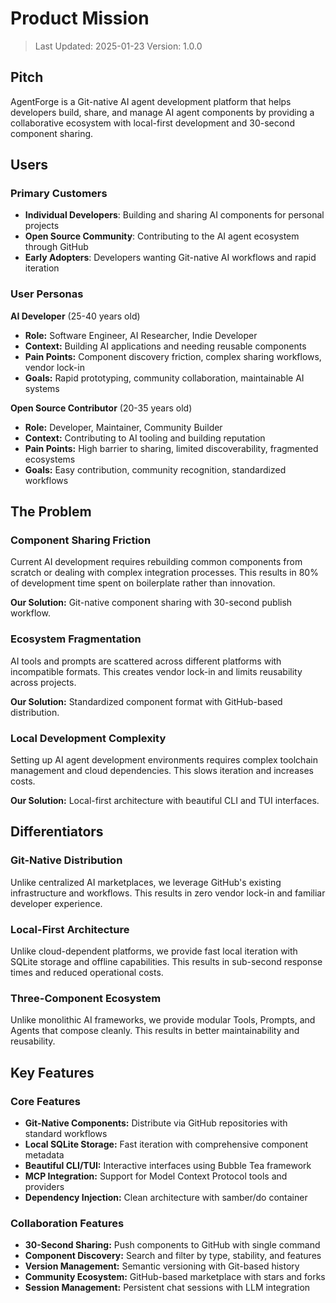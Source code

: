 # Product Mission

> Last Updated: 2025-01-23
> Version: 1.0.0

## Pitch

AgentForge is a Git-native AI agent development platform that helps developers build, share, and manage AI agent components by providing a collaborative ecosystem with local-first development and 30-second component sharing.

## Users

### Primary Customers

- **Individual Developers**: Building and sharing AI components for personal projects
- **Open Source Community**: Contributing to the AI agent ecosystem through GitHub
- **Early Adopters**: Developers wanting Git-native AI workflows and rapid iteration

### User Personas

**AI Developer** (25-40 years old)
- **Role:** Software Engineer, AI Researcher, Indie Developer
- **Context:** Building AI applications and needing reusable components
- **Pain Points:** Component discovery friction, complex sharing workflows, vendor lock-in
- **Goals:** Rapid prototyping, community collaboration, maintainable AI systems

**Open Source Contributor** (20-35 years old)
- **Role:** Developer, Maintainer, Community Builder
- **Context:** Contributing to AI tooling and building reputation
- **Pain Points:** High barrier to sharing, limited discoverability, fragmented ecosystems
- **Goals:** Easy contribution, community recognition, standardized workflows

## The Problem

### Component Sharing Friction

Current AI development requires rebuilding common components from scratch or dealing with complex integration processes. This results in 80% of development time spent on boilerplate rather than innovation.

**Our Solution:** Git-native component sharing with 30-second publish workflow.

### Ecosystem Fragmentation

AI tools and prompts are scattered across different platforms with incompatible formats. This creates vendor lock-in and limits reusability across projects.

**Our Solution:** Standardized component format with GitHub-based distribution.

### Local Development Complexity

Setting up AI agent development environments requires complex toolchain management and cloud dependencies. This slows iteration and increases costs.

**Our Solution:** Local-first architecture with beautiful CLI and TUI interfaces.

## Differentiators

### Git-Native Distribution

Unlike centralized AI marketplaces, we leverage GitHub's existing infrastructure and workflows. This results in zero vendor lock-in and familiar developer experience.

### Local-First Architecture

Unlike cloud-dependent platforms, we provide fast local iteration with SQLite storage and offline capabilities. This results in sub-second response times and reduced operational costs.

### Three-Component Ecosystem

Unlike monolithic AI frameworks, we provide modular Tools, Prompts, and Agents that compose cleanly. This results in better maintainability and reusability.

## Key Features

### Core Features

- **Git-Native Components:** Distribute via GitHub repositories with standard workflows
- **Local SQLite Storage:** Fast iteration with comprehensive component metadata
- **Beautiful CLI/TUI:** Interactive interfaces using Bubble Tea framework
- **MCP Integration:** Support for Model Context Protocol tools and providers
- **Dependency Injection:** Clean architecture with samber/do container

### Collaboration Features

- **30-Second Sharing:** Push components to GitHub with single command
- **Component Discovery:** Search and filter by type, stability, and features
- **Version Management:** Semantic versioning with Git-based history
- **Community Ecosystem:** GitHub-based marketplace with stars and forks
- **Session Management:** Persistent chat sessions with LLM integration